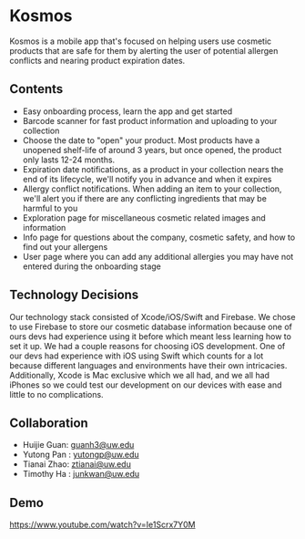 # Kosmos

Kosmos is a mobile app that's focused on helping users use cosmetic products that are safe for them by alerting the user of potential allergen conflicts and nearing product expiration dates.

## Contents

- Easy onboarding process, learn the app and get started
- Barcode scanner for fast product information and uploading to your collection
- Choose the date to "open" your product. Most products have a unopened shelf-life of around 3 years, but once opened, the product only lasts 12-24 months.
- Expiration date notifications, as a product in your collection nears the end of its lifecycle, we'll notify you in advance and when it expires
- Allergy conflict notifications. When adding an item to your collection, we'll alert you if there are any conflicting ingredients that may be harmful to you
- Exploration page for miscellaneous cosmetic related images and information
- Info page for questions about the company, cosmetic safety, and how to find out your allergens
- User page where you can add any additional allergies you may have not entered during the onboarding stage

## Technology Decisions

Our technology stack consisted of Xcode/iOS/Swift and Firebase. We chose to use Firebase to store our cosmetic database information because one of ours devs had experience using it before which meant less learning how to set it up.
We had a couple reasons for choosing iOS development. One of our devs had experience with iOS using Swift which counts for a lot because different languages and environments have their own intricacies. Additionally, Xcode is Mac exclusive which we all had, and we all had iPhones so we could test our development on our devices with ease and little to no complications. 

## Collaboration

- Huijie Guan: guanh3@uw.edu
- Yutong Pan : yutongp@uw.edu
- Tianai Zhao: ztianai@uw.edu
- Timothy Ha : junkwan@uw.edu

## Demo
https://www.youtube.com/watch?v=Ie1Scrx7Y0M
